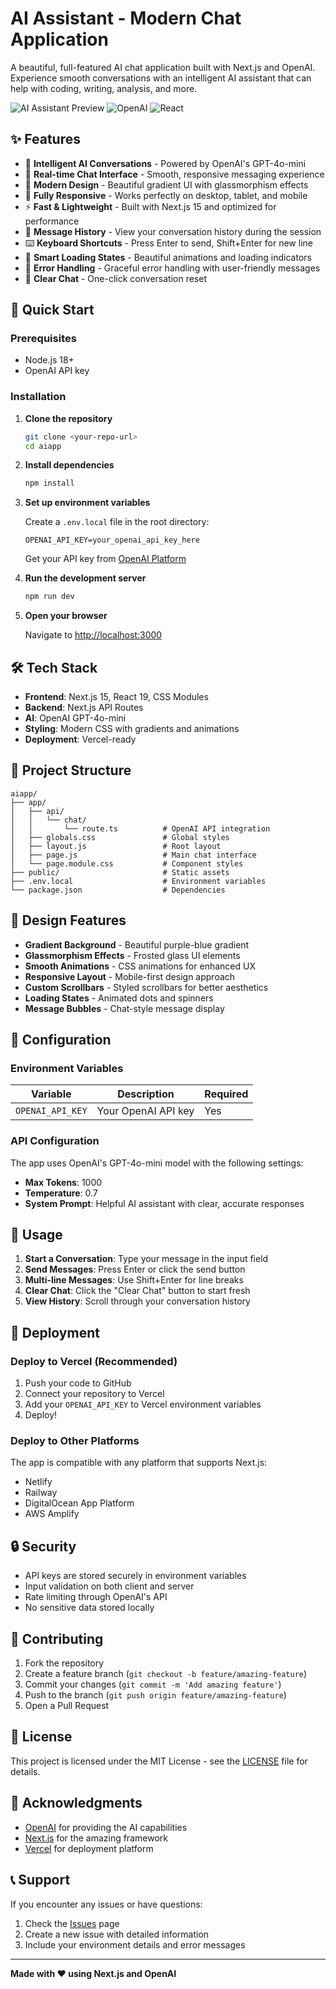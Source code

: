 # AI Assistant - Modern Chat Application

A beautiful, full-featured AI chat application built with Next.js and OpenAI. Experience smooth conversations with an intelligent AI assistant that can help with coding, writing, analysis, and more.

![AI Assistant Preview](https://img.shields.io/badge/Next.js-15.4.6-black?style=for-the-badge&logo=next.js)
![OpenAI](https://img.shields.io/badge/OpenAI-GPT--4o--mini-green?style=for-the-badge&logo=openai)
![React](https://img.shields.io/badge/React-19.1.0-blue?style=for-the-badge&logo=react)

## ✨ Features

- 🤖 **Intelligent AI Conversations** - Powered by OpenAI's GPT-4o-mini
- 💬 **Real-time Chat Interface** - Smooth, responsive messaging experience
- 🎨 **Modern Design** - Beautiful gradient UI with glassmorphism effects
- 📱 **Fully Responsive** - Works perfectly on desktop, tablet, and mobile
- ⚡ **Fast & Lightweight** - Built with Next.js 15 and optimized for performance
- 🔄 **Message History** - View your conversation history during the session
- ⌨️ **Keyboard Shortcuts** - Press Enter to send, Shift+Enter for new line
- 🎯 **Smart Loading States** - Beautiful animations and loading indicators
- 🚫 **Error Handling** - Graceful error handling with user-friendly messages
- 🧹 **Clear Chat** - One-click conversation reset

## 🚀 Quick Start

### Prerequisites

- Node.js 18+
- OpenAI API key

### Installation

1. **Clone the repository**

   ```bash
   git clone <your-repo-url>
   cd aiapp
   ```

2. **Install dependencies**

   ```bash
   npm install
   ```

3. **Set up environment variables**

   Create a `.env.local` file in the root directory:

   ```env
   OPENAI_API_KEY=your_openai_api_key_here
   ```

   Get your API key from [OpenAI Platform](https://platform.openai.com/api-keys)

4. **Run the development server**

   ```bash
   npm run dev
   ```

5. **Open your browser**

   Navigate to [http://localhost:3000](http://localhost:3000)

## 🛠️ Tech Stack

- **Frontend**: Next.js 15, React 19, CSS Modules
- **Backend**: Next.js API Routes
- **AI**: OpenAI GPT-4o-mini
- **Styling**: Modern CSS with gradients and animations
- **Deployment**: Vercel-ready

## 📁 Project Structure

```
aiapp/
├── app/
│   ├── api/
│   │   └── chat/
│   │       └── route.ts          # OpenAI API integration
│   ├── globals.css               # Global styles
│   ├── layout.js                 # Root layout
│   ├── page.js                   # Main chat interface
│   └── page.module.css           # Component styles
├── public/                       # Static assets
├── .env.local                    # Environment variables
└── package.json                  # Dependencies
```

## 🎨 Design Features

- **Gradient Background** - Beautiful purple-blue gradient
- **Glassmorphism Effects** - Frosted glass UI elements
- **Smooth Animations** - CSS animations for enhanced UX
- **Responsive Layout** - Mobile-first design approach
- **Custom Scrollbars** - Styled scrollbars for better aesthetics
- **Loading States** - Animated dots and spinners
- **Message Bubbles** - Chat-style message display

## 🔧 Configuration

### Environment Variables

| Variable         | Description         | Required |
| ---------------- | ------------------- | -------- |
| `OPENAI_API_KEY` | Your OpenAI API key | Yes      |

### API Configuration

The app uses OpenAI's GPT-4o-mini model with the following settings:

- **Max Tokens**: 1000
- **Temperature**: 0.7
- **System Prompt**: Helpful AI assistant with clear, accurate responses

## 📱 Usage

1. **Start a Conversation**: Type your message in the input field
2. **Send Messages**: Press Enter or click the send button
3. **Multi-line Messages**: Use Shift+Enter for line breaks
4. **Clear Chat**: Click the "Clear Chat" button to start fresh
5. **View History**: Scroll through your conversation history

## 🚀 Deployment

### Deploy to Vercel (Recommended)

1. Push your code to GitHub
2. Connect your repository to Vercel
3. Add your `OPENAI_API_KEY` to Vercel environment variables
4. Deploy!

### Deploy to Other Platforms

The app is compatible with any platform that supports Next.js:

- Netlify
- Railway
- DigitalOcean App Platform
- AWS Amplify

## 🔒 Security

- API keys are stored securely in environment variables
- Input validation on both client and server
- Rate limiting through OpenAI's API
- No sensitive data stored locally

## 🤝 Contributing

1. Fork the repository
2. Create a feature branch (`git checkout -b feature/amazing-feature`)
3. Commit your changes (`git commit -m 'Add amazing feature'`)
4. Push to the branch (`git push origin feature/amazing-feature`)
5. Open a Pull Request

## 📄 License

This project is licensed under the MIT License - see the [LICENSE](LICENSE) file for details.

## 🙏 Acknowledgments

- [OpenAI](https://openai.com/) for providing the AI capabilities
- [Next.js](https://nextjs.org/) for the amazing framework
- [Vercel](https://vercel.com/) for deployment platform

## 📞 Support

If you encounter any issues or have questions:

1. Check the [Issues](../../issues) page
2. Create a new issue with detailed information
3. Include your environment details and error messages

---

**Made with ❤️ using Next.js and OpenAI**
